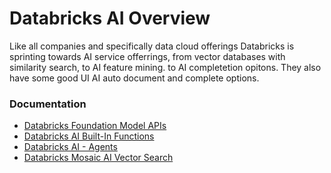 # Databricks AI Overview
Like all companies and specifically data cloud offerings Databricks is sprinting towards AI service offerrings, from vector databases with similarity search, to AI feature mining. to AI completetion opitons. They also have some good UI AI auto document and complete options.

### Documentation
- [Databricks Foundation Model APIs](https://docs.databricks.com/aws/en/machine-learning/foundation-model-apis/)
- [Databricks AI Built-In Functions](https://docs.databricks.com/aws/en/sql/language-manual/functions/ai_parse_document)
- [Databricks AI - Agents](https://api-docs.databricks.com/python/databricks-agents/latest/index.html)
- [Databricks Mosaic AI Vector Search](https://docs.databricks.com/aws/en/generative-ai/vector-search)
